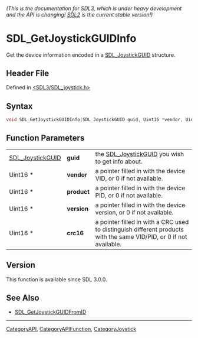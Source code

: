 ###### (This is the documentation for SDL3, which is under heavy development and the API is changing! [SDL2](https://wiki.libsdl.org/SDL2/) is the current stable version!)
# SDL_GetJoystickGUIDInfo

Get the device information encoded in a [SDL_JoystickGUID](SDL_JoystickGUID) structure.

## Header File

Defined in [<SDL3/SDL_joystick.h>](https://github.com/libsdl-org/SDL/blob/main/include/SDL3/SDL_joystick.h)

## Syntax

```c
void SDL_GetJoystickGUIDInfo(SDL_JoystickGUID guid, Uint16 *vendor, Uint16 *product, Uint16 *version, Uint16 *crc16);
```

## Function Parameters

|                                      |             |                                                                                                                     |
| ------------------------------------ | ----------- | ------------------------------------------------------------------------------------------------------------------- |
| [SDL_JoystickGUID](SDL_JoystickGUID) | **guid**    | the [SDL_JoystickGUID](SDL_JoystickGUID) you wish to get info about.                                                |
| Uint16 *                             | **vendor**  | a pointer filled in with the device VID, or 0 if not available.                                                     |
| Uint16 *                             | **product** | a pointer filled in with the device PID, or 0 if not available.                                                     |
| Uint16 *                             | **version** | a pointer filled in with the device version, or 0 if not available.                                                 |
| Uint16 *                             | **crc16**   | a pointer filled in with a CRC used to distinguish different products with the same VID/PID, or 0 if not available. |

## Version

This function is available since SDL 3.0.0.

## See Also

- [SDL_GetJoystickGUIDFromID](SDL_GetJoystickGUIDFromID)

----
[CategoryAPI](CategoryAPI), [CategoryAPIFunction](CategoryAPIFunction), [CategoryJoystick](CategoryJoystick)

